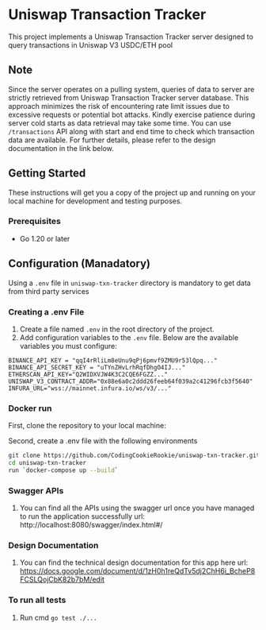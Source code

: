 # Uniswap Transaction Tracker

This project implements a Uniswap Transaction Tracker server designed to query transactions in Uniswap V3 USDC/ETH pool

## Note

Since the server operates on a pulling system, queries of data to server are strictly retrieved from Uniswap Transaction Tracker server database. This approach minimizes the risk of encountering rate limit issues due to excessive requests or potential bot attacks. Kindly exercise patience during server cold starts as data retrieval may take some time. You can use `/transactions` API along with start and end time to check which transaction data are available.
For further details, please refer to the design documentation in the link below.

## Getting Started

These instructions will get you a copy of the project up and running on your local machine for development and testing purposes.

### Prerequisites

- Go 1.20 or later

## Configuration (Manadatory)
Using a `.env` file in `uniswap-txn-tracker` directory is mandatory to get data from third party services

### Creating a .env File
1. Create a file named `.env` in the root directory of the project.
2. Add configuration variables to the `.env` file. Below are the available variables you must configure:

```plaintext
BINANCE_API_KEY = "qqI4rRliLm8eUnu9qPj6pmvf9ZMU9r53lQpq..."
BINANCE_API_SECRET_KEY = "uTYnZHvLrhRqfDhgO4IJ..."
ETHERSCAN_API_KEY="Q2WIDXVJW4K3C2CQE6FGZZ..."
UNISWAP_V3_CONTRACT_ADDR="0x88e6a0c2ddd26feeb64f039a2c41296fcb3f5640"
INFURA_URL="wss://mainnet.infura.io/ws/v3/..."
```

### Docker run

First, clone the repository to your local machine:

Second, create a .env file with the following environments

```bash
git clone https://github.com/CodingCookieRookie/uniswap-txn-tracker.git
cd uniswap-txn-tracker
run `docker-compose up --build`
```

### Swagger APIs
1. You can find all the APIs using the swagger url once you have managed to run the application successfully
url: http://localhost:8080/swagger/index.html#/

### Design Documentation
1. You can find the technical design documentation for this app here
url: https://docs.google.com/document/d/1zH0h1reQdTv5dj2ChH6i_BcheP8FCSLQojCbK82b7bM/edit

### To run all tests
1. Run cmd `go test ./...`